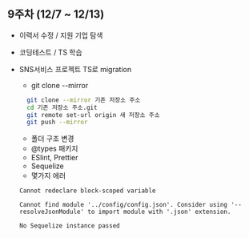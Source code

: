 ## 9주차 (12/7 ~ 12/13)

- 이력서 수정 / 지원 기업 탐색
- 코딩테스트 / TS 학습
- SNS서비스 프로젝트 TS로 migration

  - git clone --mirror

  ```bash
    git clone --mirror 기존 저장소 주소
    cd 기존 저장소 주소.git
    git remote set-url origin 새 저장소 주소
    git push --mirror
  ```

  - 폴더 구조 변경
  - @types 패키지
  - ESlint, Prettier
  - Sequelize
  - 몇가지 에러

  ```
  Cannot redeclare block-scoped variable

  Cannot find module '../config/config.json'. Consider using '--resolveJsonModule' to import module with '.json' extension.

  No Sequelize instance passed

  ```
